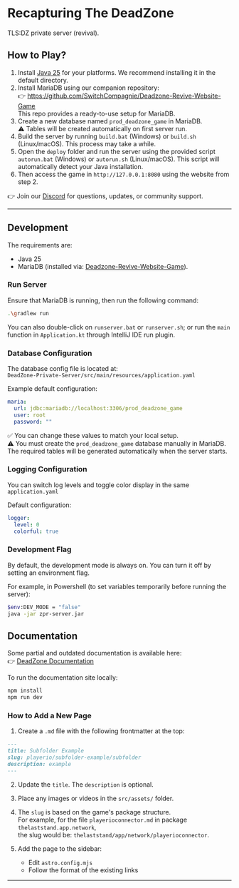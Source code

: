 # Recapturing The DeadZone

TLS:DZ private server (revival).

## How to Play?

1. Install [Java 25](https://www.oracle.com/java/technologies/downloads) for your platforms. We recommend installing it in the default directory.
2. Install MariaDB using our companion repository:  
   👉 https://github.com/SwitchCompagnie/Deadzone-Revive-Website-Game  
   This repo provides a ready-to-use setup for MariaDB.
3. Create a new database named `prod_deadzone_game` in MariaDB.  
   ⚠️ Tables will be created automatically on first server run.
4. Build the server by running `build.bat` (Windows) or `build.sh` (Linux/macOS). This process may take a while.
5. Open the `deploy` folder and run the server using the provided script `autorun.bat` (Windows) or `autorun.sh` (Linux/macOS). This script will automatically detect your Java installation.
6. Then access the game in `http://127.0.0.1:8080` using the website from step 2.

👉 Join our [Discord](https://discord.gg/jFyAePxDBJ) for questions, updates, or community support.

---

## Development

The requirements are:

- Java 25
- MariaDB (installed via: [Deadzone-Revive-Website-Game](https://github.com/SwitchCompagnie/Deadzone-Revive-Website-Game)).

### Run Server

Ensure that MariaDB is running, then run the following command:

```bash
.\gradlew run
```

You can also double-click on `runserver.bat` or `runserver.sh`; or run the `main` function in `Application.kt` through IntelliJ IDE run plugin.

### Database Configuration

The database config file is located at:  
`DeadZone-Private-Server/src/main/resources/application.yaml`

Example default configuration:

```yaml
maria:
  url: jdbc:mariadb://localhost:3306/prod_deadzone_game
  user: root
  password: ""
```

✅ You can change these values to match your local setup.  
⚠️ You must create the `prod_deadzone_game` database manually in MariaDB.  
The required tables will be generated automatically when the server starts.

### Logging Configuration

You can switch log levels and toggle color display in the same `application.yaml`

Default configuration:

```yaml
logger:
  level: 0
  colorful: true
```

### Development Flag

By default, the development mode is always on. You can turn it off by setting an environment flag.

For example, in Powershell (to set variables temporarily before running the server):

```bash
$env:DEV_MODE = "false"
java -jar zpr-server.jar
```

## Documentation

Some partial and outdated documentation is available here:  
👉 [DeadZone Documentation](https://github.com/glennhenry/DeadZone-Documentation)

To run the documentation site locally:

```bash
npm install
npm run dev
```

### How to Add a New Page

1. Create a `.md` file with the following frontmatter at the top:

```markdown
---
title: Subfolder Example
slug: playerio/subfolder-example/subfolder
description: example
---
```

2. Update the `title`. The `description` is optional.

3. Place any images or videos in the `src/assets/` folder.

4. The `slug` is based on the game's package structure.  
   For example, for the file `playerioconnector.md` in package `thelaststand.app.network`,  
   the slug would be: `thelaststand/app/network/playerioconnector`.

5. Add the page to the sidebar:
   - Edit `astro.config.mjs`
   - Follow the format of the existing links

---
